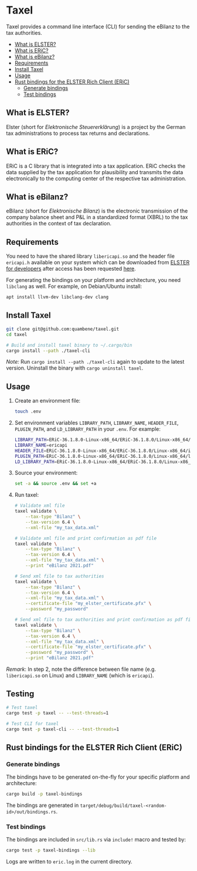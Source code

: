 # Taxel

Taxel provides a command line interface (CLI) for sending the eBilanz to the tax authorities.

- [What is ELSTER?](#what-is-elster)
- [What is ERiC?](#what-is-eric)
- [What is eBilanz?](#what-is-ebilanz)
- [Requirements](#requirements)
- [Install Taxel](#install-taxel)
- [Usage](#usage)
- [Rust bindings for the ELSTER Rich Client (ERiC)](#rust-bindings-for-the-elster-rich-client-eric)
  - [Generate bindings](#generate-bindings)
  - [Test bindings](#test-bindings)

## What is ELSTER?

Elster (short for _Elektronische Steuererklärung_) is a project by the German tax administrations to process tax returns and declarations.

## What is ERiC?

ERiC is a C library that is integrated into a tax application. ERiC checks the data supplied by the tax application for plausibility and transmits the data electronically to the computing center of the respective tax administration.

## What is eBilanz?

eBilanz (short for _Elektronische Bilanz_) is the electronic transmission of the company balance sheet and P&L in a standardized format (XBRL) to the tax authorities in the context of tax declaration.

## Requirements

You need to have the shared library `libericapi.so` and the header file `ericapi.h` available on your system which can be downloaded from [ELSTER for developers](https://www.elster.de/elsterweb/entwickler/login) after access has been requested [here](https://www.elster.de/elsterweb/registrierung-entwickler/form).

For generating the bindings on your platform and architecture, you need `libclang` as well. For example, on Debian/Ubuntu install:

``` bash
apt install llvm-dev libclang-dev clang
```

## Install Taxel

``` bash
git clone git@github.com:quambene/taxel.git
cd taxel

# Build and install taxel binary to ~/.cargo/bin
cargo install --path ./taxel-cli
```

_Note:_ Run `cargo install --path ./taxel-cli` again to update to the latest version. Uninstall the binary with `cargo uninstall taxel`.

## Usage

1. Create an environment file:

    ``` bash
    touch .env
    ```

1. Set environment variables `LIBRARY_PATH`, `LIBRARY_NAME`, `HEADER_FILE`, `PLUGIN_PATH`, and `LD_LIBRARY_PATH` in your `.env`. For example:

    ``` bash
    LIBRARY_PATH=ERiC-36.1.8.0-Linux-x86_64/ERiC-36.1.8.0/Linux-x86_64/lib
    LIBRARY_NAME=ericapi
    HEADER_FILE=ERiC-36.1.8.0-Linux-x86_64/ERiC-36.1.8.0/Linux-x86_64/include/ericapi.h
    PLUGIN_PATH=ERiC-36.1.8.0-Linux-x86_64/ERiC-36.1.8.0/Linux-x86_64/lib/plugins2
    LD_LIBRARY_PATH=ERiC-36.1.8.0-Linux-x86_64/ERiC-36.1.8.0/Linux-x86_64/lib
    ```

1. Source your environment:

    ``` bash
    set -a && source .env && set +a
    ```

1. Run taxel:

    ``` bash
    # Validate xml file
    taxel validate \
        --tax-type "Bilanz" \
        --tax-version 6.4 \
        --xml-file "my_tax_data.xml"

    # Validate xml file and print confirmation as pdf file
    taxel validate \
        --tax-type "Bilanz" \
        --tax-version 6.4 \
        --xml-file "my_tax_data.xml" \
        --print "eBilanz 2021.pdf"

    # Send xml file to tax authorities
    taxel validate \
        --tax-type "Bilanz" \
        --tax-version 6.4 \
        --xml-file "my_tax_data.xml" \
        --certificate-file "my_elster_certificate.pfx" \
        --password "my_password"

    # Send xml file to tax authorities and print confirmation as pdf file
    taxel validate \
        --tax-type "Bilanz" \
        --tax-version 6.4 \
        --xml-file "my_tax_data.xml" \
        --certificate-file "my_elster_certificate.pfx" \
        --password "my_password" \
        --print "eBilanz 2021.pdf"
    ```

_Remark_: In step 2, note the difference between file name (e.g. `libericapi.so` on Linux) and `LIBRARY_NAME` (which is `ericapi`).

## Testing

``` bash
# Test taxel
cargo test -p taxel -- --test-threads=1

# Test CLI for taxel
cargo test -p taxel-cli -- --test-threads=1
```

## Rust bindings for the ELSTER Rich Client (ERiC)

### Generate bindings

The bindings have to be generated on-the-fly for your specific platform and architecture:

``` bash
cargo build -p taxel-bindings
```

The bindings are generated in `target/debug/build/taxel-<random-id>/out/bindings.rs`.

### Test bindings

The bindings are included in `src/lib.rs` via `include!` macro and tested by:

``` bash
cargo test -p taxel-bindings --lib
```

Logs are written to `eric.log` in the current directory.
